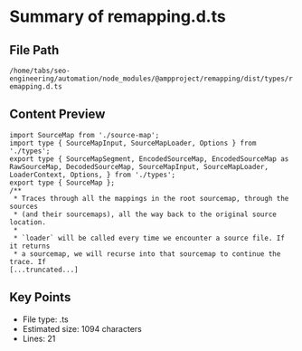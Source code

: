 # Summary of remapping.d.ts
  
## File Path
`/home/tabs/seo-engineering/automation/node_modules/@ampproject/remapping/dist/types/remapping.d.ts`

## Content Preview
```
import SourceMap from './source-map';
import type { SourceMapInput, SourceMapLoader, Options } from './types';
export type { SourceMapSegment, EncodedSourceMap, EncodedSourceMap as RawSourceMap, DecodedSourceMap, SourceMapInput, SourceMapLoader, LoaderContext, Options, } from './types';
export type { SourceMap };
/**
 * Traces through all the mappings in the root sourcemap, through the sources
 * (and their sourcemaps), all the way back to the original source location.
 *
 * `loader` will be called every time we encounter a source file. If it returns
 * a sourcemap, we will recurse into that sourcemap to continue the trace. If
[...truncated...]
```

## Key Points
- File type: .ts
- Estimated size: 1094 characters
- Lines: 21
